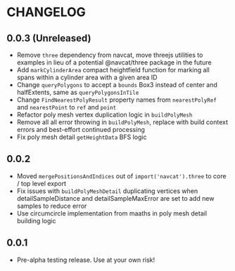 # CHANGELOG

## 0.0.3 (Unreleased)

- Remove `three` dependency from navcat, move threejs utilities to examples in lieu of a potential @navcat/three package in the future
- Add `markCylinderArea` compact heightfield function for marking all spans within a cylinder area with a given area ID
- Change `queryPolygons` to accept a `bounds` Box3 instead of center and halfExtents, same as `queryPolygonsInTile`
- Change `FindNearestPolyResult` property names from `nearestPolyRef` and `nearestPoint` to `ref` and `point`
- Refactor poly mesh vertex duplication logic in `buildPolyMesh`
- Remove all all error throwing in `buildPolyMesh`, replace with build context errors and best-effort continued processing
- Fix poly mesh detail `getHeightData` BFS logic

## 0.0.2

- Moved `mergePositionsAndIndices` out of `import('navcat').three` to core / top level export
- Fix issues with `buildPolyMeshDetail` duplicating vertices when detailSampleDistance and detailSampleMaxError are set to add new samples to reduce error
- Use circumcircle implementation from maaths in poly mesh detail building logic

## 0.0.1

- Pre-alpha testing release. Use at your own risk!
